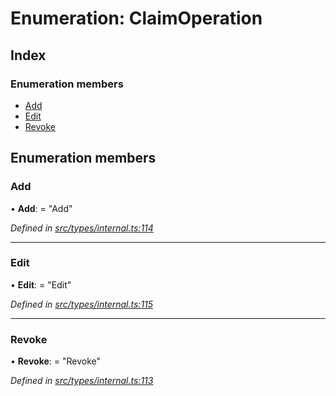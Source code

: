 # Enumeration: ClaimOperation

## Index

### Enumeration members

* [Add](types.claimoperation.md#add)
* [Edit](types.claimoperation.md#edit)
* [Revoke](types.claimoperation.md#revoke)

## Enumeration members

###  Add

• **Add**: = "Add"

*Defined in [src/types/internal.ts:114](https://github.com/PolymathNetwork/polymesh-sdk/blob/73feada/src/types/internal.ts#L114)*

___

###  Edit

• **Edit**: = "Edit"

*Defined in [src/types/internal.ts:115](https://github.com/PolymathNetwork/polymesh-sdk/blob/73feada/src/types/internal.ts#L115)*

___

###  Revoke

• **Revoke**: = "Revoke"

*Defined in [src/types/internal.ts:113](https://github.com/PolymathNetwork/polymesh-sdk/blob/73feada/src/types/internal.ts#L113)*
